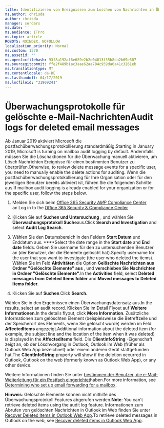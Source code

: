 ```yaml
---
title: Identifizieren von Ereignissen zum Löschen von Nachrichten in Überwachungsprotokollen
ms.author: chrisda
author: chrisda
manager: serdars
ms.date: ''
ms.audience: ITPro
ms.topic: article
ROBOTS: NOINDEX, NOFOLLOW
localization_priority: Normal
ms.custom: 1370
ms.assetid: ''
ms.openlocfilehash: 93f8a192af6e689e2b2d04013f35b8da2b69e607
ms.sourcegitcommit: ffe2f489b1ac3aae62aa784c959da6a41c3261eb
ms.translationtype: MT
ms.contentlocale: de-DE
ms.lasthandoff: 04/17/2019
ms.locfileid: "31909241"
---
```

# <a name="audit-logs-for-deleted-email-messages"></a><span data-ttu-id="0589d-102">Überwachungsprotokolle für gelöschte e-Mail-Nachrichten</span><span class="sxs-lookup"><span data-stu-id="0589d-102">Audit logs for deleted email messages</span></span>

<span data-ttu-id="0589d-103">Ab Januar 2019 aktiviert Microsoft die postfachüberwachungsprotokollierung standardmäßig.</span><span class="sxs-lookup"><span data-stu-id="0589d-103">Starting in January 2019, Microsoft is turning on mailbox audit logging by default.</span></span> <span data-ttu-id="0589d-104">Andernfalls müssen Sie die Löschaktionen für die Überwachung manuell aktivieren, um Lösch Nachrichten Ereignisse für einen bestimmten Benutzer zu überprüfen.</span><span class="sxs-lookup"><span data-stu-id="0589d-104">Otherwise, to review delete message events for a specific user, you need to manually enable the delete actions for auditing.</span></span> <span data-ttu-id="0589d-105">Wenn die postfachüberwachungsprotokollierung für Ihre Organisation oder für den jeweiligen Benutzer bereits aktiviert ist, führen Sie die folgenden Schritte aus.</span><span class="sxs-lookup"><span data-stu-id="0589d-105">If mailbox audit logging is already enabled for your organization or for the specific user, follow the steps below.</span></span>

1. <span data-ttu-id="0589d-106">Melden Sie sich beim [Office 365 Security _AMP_ Compliance Center](https://protection.office.com/) an.</span><span class="sxs-lookup"><span data-stu-id="0589d-106">Log in to the [Office 365 Security & Compliance Center](https://protection.office.com/)</span></span>

2. <span data-ttu-id="0589d-107">Klicken Sie auf **Suchen und Untersuchung** , und wählen Sie **Überwachungsprotokoll Suche**aus.</span><span class="sxs-lookup"><span data-stu-id="0589d-107">Click **Search and Investigation** and select **Audit Log Search**.</span></span>

3. <span data-ttu-id="0589d-108">Wählen Sie den Datumsbereich in den Feldern **Start Datum** und Enddatum aus. \*\*\*\*</span><span class="sxs-lookup"><span data-stu-id="0589d-108">Select the date range in the **Start date** and **End date** fields.</span></span> <span data-ttu-id="0589d-109">Geben Sie username für den zu untersuchenden Benutzer an (der Benutzer, der die Elemente gelöscht hat).</span><span class="sxs-lookup"><span data-stu-id="0589d-109">Specify username for the user that you want to investigate (the user who deleted the items).</span></span> <span data-ttu-id="0589d-110">Wählen Sie im Feld **Aktivitäten** die Option **Gelöschte Nachrichten aus Ordner "Gelöschte Elemente" aus** , und **verschieben Sie Nachrichten in Ordner "Gelöschte Elemente"**.</span><span class="sxs-lookup"><span data-stu-id="0589d-110">In the **Activities** field, select **Deleted messages from Deleted Items folder** and **Moved messages to Deleted Items folder**.</span></span>

4. <span data-ttu-id="0589d-111">Klicken Sie auf **Suchen**.</span><span class="sxs-lookup"><span data-stu-id="0589d-111">Click **Search**.</span></span>

<span data-ttu-id="0589d-112">Wählen Sie in den Ergebnissen einen Überwachungsdatensatz aus.</span><span class="sxs-lookup"><span data-stu-id="0589d-112">In the results, select an audit record.</span></span> <span data-ttu-id="0589d-113">Klicken Sie im Detail Flyout auf **Weitere Informationen**.</span><span class="sxs-lookup"><span data-stu-id="0589d-113">In the details flyout, click **More Information**.</span></span> <span data-ttu-id="0589d-114">Zusätzliche Informationen zum gelöschten Element (beispielsweise die Betreffzeile und der Speicherort des Elements, wenn Sie gelöscht wurde) werden im Feld **AffectedItems** angezeigt.</span><span class="sxs-lookup"><span data-stu-id="0589d-114">Additional information about the deleted item (for example, the subject line and the location of the item when it was deleted) is displayed in the **AffectedItems** field.</span></span> <span data-ttu-id="0589d-115">Die **ClientInfoString** -Eigenschaft zeigt an, ob der Löschvorgang in Outlook, Outlook im Web (früher als Outlook Web App bezeichnet) oder einem anderen Gerät stattgefunden hat.</span><span class="sxs-lookup"><span data-stu-id="0589d-115">The **ClientInfoString** property will show if the deletion occurred in Outlook, Outlook on the web (formerly known as Outlook Web App), or any other device.</span></span>

<span data-ttu-id="0589d-116">Weitere Informationen finden Sie unter [bestimmen der Benutzer, die e-Mail-Weiterleitung für ein Postfach eingerichtet](https://docs.microsoft.com/office365/securitycompliance/auditing-troubleshooting-scenarios#determining-if-a-user-deleted-email-items)haben.</span><span class="sxs-lookup"><span data-stu-id="0589d-116">For more information, see [Determining who set up email forwarding for a mailbox](https://docs.microsoft.com/office365/securitycompliance/auditing-troubleshooting-scenarios#determining-if-a-user-deleted-email-items).</span></span>

<span data-ttu-id="0589d-117">**Hinweis**: Gelöschte Elemente können nicht mithilfe des Überwachungsprotokoll Features abgerufen werden.</span><span class="sxs-lookup"><span data-stu-id="0589d-117">**Note**: You can't retrieve deleted items using the audit log feature.</span></span> <span data-ttu-id="0589d-118">Informationen zum Abrufen von gelöschten Nachrichten in Outlook im Web finden Sie unter [Recover Deleted Items in Outlook Web App](https://support.office.com/article/C3D8FC15-EEEF-4F1C-81DF-E27964B7EDD4).</span><span class="sxs-lookup"><span data-stu-id="0589d-118">To retrieve deleted messages in Outlook on the web, see [Recover deleted items in Outlook Web App](https://support.office.com/article/C3D8FC15-EEEF-4F1C-81DF-E27964B7EDD4).</span></span>
